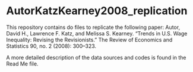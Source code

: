 # AutorKatzKearney2008_replication
This repository contains do files to replicate the following paper: Autor, David H., Lawrence F. Katz, and Melissa S. Kearney. “Trends in U.S. Wage Inequality: Revising the Revisionists.” The Review of Economics and Statistics 90, no. 2 (2008): 300–323.

 A more detailed description of the data sources and codes is found in the Read Me file.
